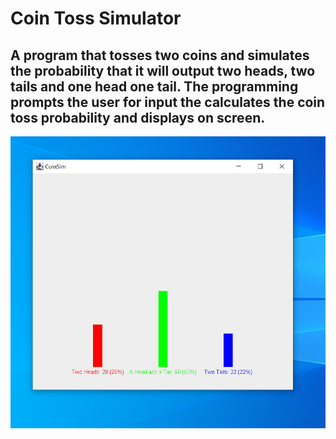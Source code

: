 # Coin Toss Simulator

## A program that tosses two coins and simulates the probability that it will output two heads, two tails and one head one tail. The programming prompts the user for input the calculates the coin toss probability and displays on screen. 



![alt text](https://github.com/AsmaKarakra/CoinTossSimulator-/blob/main/CoinSimPic.PNG)

